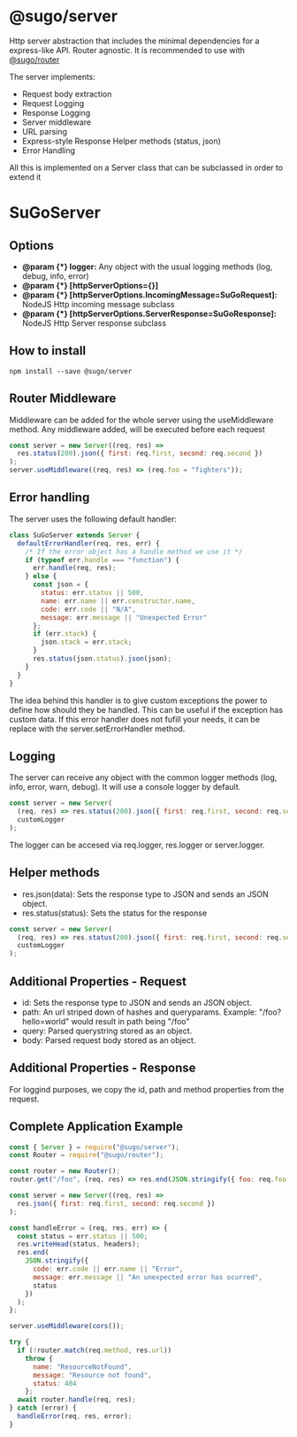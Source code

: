 # **@sugo/server**

Http server abstraction that includes the minimal dependencies for a express-like API. Router agnostic. It is recommended to use with [@sugo/router](https://www.npmjs.com/package/@sugo/router)

The server implements:

- Request body extraction
- Request Logging
- Response Logging
- Server middleware
- URL parsing
- Express-style Response Helper methods (status, json)
- Error Handling

All this is implemented on a Server class that can be subclassed in order to extend it

# **SuGoServer**

## **Options**

- **@param {\*} logger:** Any object with the usual logging methods (log, debug, info, error)
- **@param {\*} [httpServerOptions={}]**
- **@param {\*} [httpServerOptions.IncomingMessage=SuGoRequest]:** NodeJS Http incoming message subclass
- **@param {\*} [httpServerOptions.ServerResponse=SuGoResponse]:** NodeJS Http Server response subclass

## **How to install**

```shell
npm install --save @sugo/server
```

## **Router Middleware**

Middleware can be added for the whole server using the useMiddleware method. Any middleware added, will be executed before each request

```javascript
const server = new Server((req, res) =>
  res.status(200).json({ first: req.first, second: req.second })
);
server.useMiddleware((req, res) => (req.foo = "fighters"));
```

## **Error handling**

The server uses the following default handler:

```javascript
class SuGoServer extends Server {
  defaultErrorHandler(req, res, err) {
    /* If the error object has a handle method we use it */
    if (typeof err.handle === "function") {
      err.handle(req, res);
    } else {
      const json = {
        status: err.status || 500,
        name: err.name || err.constructor.name,
        code: err.code || "N/A",
        message: err.message || "Unexpected Error"
      };
      if (err.stack) {
        json.stack = err.stack;
      }
      res.status(json.status).json(json);
    }
  }
}
```

The idea behind this handler is to give custom exceptions the power to define how should they be handled. This can be useful if the exception has custom data. If this error handler does not fufill your needs, it can be replace with the server.setErrorHandler method.

## **Logging**

The server can receive any object with the common logger methods (log, info, error, warn, debug). It will use a console logger by default.

```javascript
const server = new Server(
  (req, res) => res.status(200).json({ first: req.first, second: req.second }),
  customLogger
);
```

The logger can be accesed via req.logger, res.logger or server.logger.

## **Helper methods**

- res.json(data): Sets the response type to JSON and sends an JSON object.
- res.status(status): Sets the status for the response

```javascript
const server = new Server(
  (req, res) => res.status(200).json({ first: req.first, second: req.second }),
  customLogger
);
```

## **Additional Properties - Request**

- id: Sets the response type to JSON and sends an JSON object.
- path: An url striped down of hashes and queryparams. Example: "/foo?hello=world" would result in path being "/foo"
- query: Parsed querystring stored as an object.
- body: Parsed request body stored as an object.

## **Additional Properties - Response**

For loggind purposes, we copy the id, path and method properties from the request.

## **Complete Application Example**

```javascript
const { Server } = require("@sugo/server");
const Router = require("@sugo/router");

const router = new Router();
router.get("/foo", (req, res) => res.end(JSON.stringify({ foo: req.foo })));

const server = new Server((req, res) =>
  res.json({ first: req.first, second: req.second })
);

const handleError = (req, res, err) => {
  const status = err.status || 500;
  res.writeHead(status, headers);
  res.end(
    JSON.stringify({
      code: err.code || err.name || "Error",
      message: err.message || "An unexpected error has ocurred",
      status
    })
  );
};

server.useMiddleware(cors());

try {
  if (!router.match(req.method, res.url))
    throw {
      name: "ResourceNotFound",
      message: "Resource not found",
      status: 404
    };
  await router.handle(req, res);
} catch (error) {
  handleError(req, res, error);
}
```
